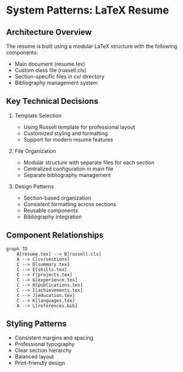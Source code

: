 # System Patterns: LaTeX Resume

## Architecture Overview
The resume is built using a modular LaTeX structure with the following components:
- Main document (resume.tex)
- Custom class file (russell.cls)
- Section-specific files in cv/ directory
- Bibliography management system

## Key Technical Decisions
1. Template Selection
   - Using Russell template for professional layout
   - Customized styling and formatting
   - Support for modern resume features

2. File Organization
   - Modular structure with separate files for each section
   - Centralized configuration in main file
   - Separate bibliography management

3. Design Patterns
   - Section-based organization
   - Consistent formatting across sections
   - Reusable components
   - Bibliography integration

## Component Relationships
```mermaid
graph TD
    A[resume.tex] --> B[russell.cls]
    A --> C[cv/sections]
    C --> D[summary.tex]
    C --> E[skills.tex]
    C --> F[projects.tex]
    C --> G[experience.tex]
    C --> H[publications.tex]
    C --> I[achievements.tex]
    C --> J[education.tex]
    C --> K[languages.tex]
    A --> L[references.bib]
```

## Styling Patterns
- Consistent margins and spacing
- Professional typography
- Clear section hierarchy
- Balanced layout
- Print-friendly design 